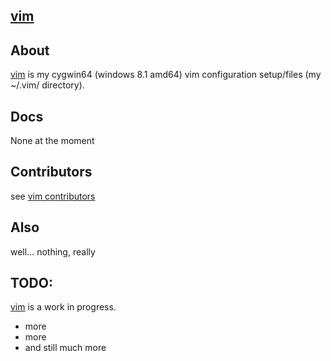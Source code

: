 ## [vim](https://github.com/mikejunk/vim.git)

## About

[vim] is my cygwin64 (windows 8.1 amd64) vim configuration setup/files (my ~/.vim/ directory).

## Docs

None at the moment

## Contributors

see [vim contributors](https://github.com/mikejunk/vim.git/graphs/contributors)

## Also

well... nothing, really

## TODO:

[vim] is a work in progress.

* more
* more
* and still much more

[vim]:http://github.com/mikejunk/vim.git
[FAQ]:https://github.com/mikejunk/vim.git/wiki
[Vim]:http://www.vim.org
[Git]:http://git-scm.com

[Vim scripts]:http://vim-scripts.org/vim/scripts.html
[help tags]:http://vimdoc.sourceforge.net/htmldoc/helphelp.html#:helptags
[runtime path]:http://vimdoc.sourceforge.net/htmldoc/options.html#%27runtimepath%27
